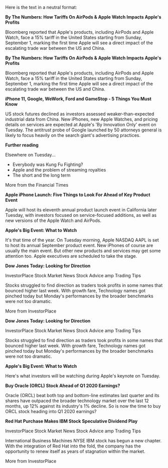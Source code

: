 Here is the text in a neutral format:

**By The Numbers: How Tariffs On AirPods & Apple Watch Impacts Apple's Profits**

Bloomberg reported that Apple's products, including AirPods and Apple Watch, face a 15% tariff in the United States starting from Sunday, September 1, marking the first time Apple will see a direct impact of the escalating trade war between the US and China.

**By The Numbers: How Tariffs On AirPods & Apple Watch Impacts Apple's Profits**

Bloomberg reported that Apple's products, including AirPods and Apple Watch, face a 15% tariff in the United States starting from Sunday, September 1, marking the first time Apple will see a direct impact of the escalating trade war between the US and China.

**iPhone 11, Google, WeWork, Ford and GameStop - 5 Things You Must Know**

US stock futures declined as investors assessed weaker-than-expected industrial data from China. New iPhones, new Apple Watches, and pricing details on services are expected at Apple's 'By Innovation Only' event on Tuesday. The antitrust probe of Google launched by 50 attorneys general is likely to focus heavily on the search giant's advertising practices.

**Further reading**

Elsewhere on Tuesday...

* Everybody was Kung Fu Fighting?
* Apple and the problem of streaming royalties
* The short and the long term

More from the Financial Times

**Apple iPhone Launch: Five Things to Look For Ahead of Key Product Event**

Apple will host its eleventh annual product launch event in California later Tuesday, with investors focused on service-focused additions, as well as new versions of the Apple Watch and AirPods.

**Apple's Big Event: What to Watch**

It's that time of the year. On Tuesday morning, Apple NASDAQ AAPL is set to host its annual September product event. New iPhones of course are usually the main event. But other new products and services may get some attention too. Apple executives are scheduled to take the stage.

**Dow Jones Today: Looking for Direction**

InvestorPlace Stock Market News Stock Advice amp Trading Tips

Stocks struggled to find direction as traders took profits in some names that bounced higher last week. With growth fare, Technology names got pinched today but Monday's performances by the broader benchmarks were not too dramatic.

More from InvestorPlace

**Dow Jones Today: Looking for Direction**

InvestorPlace Stock Market News Stock Advice amp Trading Tips

Stocks struggled to find direction as traders took profits in some names that bounced higher last week. With growth fare, Technology names got pinched today but Monday's performances by the broader benchmarks were not too dramatic.

**Apple's Big Event: What to Watch**

Here's what investors will be watching during Apple's keynote on Tuesday.

**Buy Oracle (ORCL) Stock Ahead of Q1 2020 Earnings?**

Oracle (ORCL) beat both top and bottom-line estimates last quarter and its shares have outpaced the broader technology market over the last 12 months, up 12% against its industry's 1% decline. So is now the time to buy ORCL stock heading into Q1 2020 earnings?

**Red Hat Purchase Makes IBM Stock Speculative Dividend Play**

InvestorPlace Stock Market News Stock Advice amp Trading Tips

International Business Machines NYSE IBM stock has begun a new chapter. With the integration of Red Hat into the fold, the company has the opportunity to renew itself as years of stagnation within the market.

More from InvestorPlace